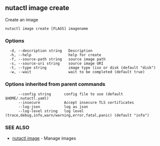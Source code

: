## nutactl image create

Create an image

```
nutactl image create [FLAGS] imagename
```

### Options

```
  -d, --description string   Description
  -h, --help                 help for create
  -f, --source-path string   source image path
  -s, --source-uri string    source image URI
  -t, --type string          image type (iso or disk (default "disk")
  -w, --wait                 wait to be completed (default true)
```

### Options inherited from parent commands

```
      --config string      config file to use (default $HOME/.nutactl.yaml)
      --insecure           Accept insecure TLS certificates
      --log-json           log as json
      --log-level string   log level (trace,debug,info,warn/warning,error,fatal,panic) (default "info")
```

### SEE ALSO

* [nutactl image](nutactl_image.md)	 - Manage images

